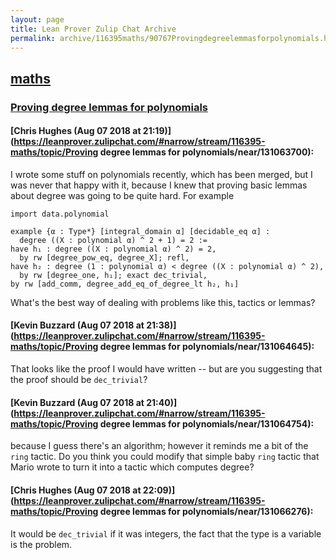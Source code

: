 ```yaml
---
layout: page
title: Lean Prover Zulip Chat Archive 
permalink: archive/116395maths/90767Provingdegreelemmasforpolynomials.html
---
```


## [maths](index.html)
### [Proving degree lemmas for polynomials](90767Provingdegreelemmasforpolynomials.html)

#### [Chris Hughes (Aug 07 2018 at 21:19)](https://leanprover.zulipchat.com/#narrow/stream/116395-maths/topic/Proving degree lemmas for polynomials/near/131063700):
I wrote some stuff on polynomials recently, which has been merged, but I was never that happy with it, because I knew that proving basic lemmas about degree was going to be quite hard. For example
```lean
import data.polynomial

example {α : Type*} [integral_domain α] [decidable_eq α] :
  degree ((X : polynomial α) ^ 2 + 1) = 2 :=
have h₁ : degree ((X : polynomial α) ^ 2) = 2, 
  by rw [degree_pow_eq, degree_X]; refl,
have h₂ : degree (1 : polynomial α) < degree ((X : polynomial α) ^ 2),
  by rw [degree_one, h₁]; exact dec_trivial,
by rw [add_comm, degree_add_eq_of_degree_lt h₂, h₁]
```
What's the best way of dealing with problems like this, tactics or lemmas?

#### [Kevin Buzzard (Aug 07 2018 at 21:38)](https://leanprover.zulipchat.com/#narrow/stream/116395-maths/topic/Proving degree lemmas for polynomials/near/131064645):
That looks like the proof I would have written -- but are you suggesting that the proof should be `dec_trivial`?

#### [Kevin Buzzard (Aug 07 2018 at 21:40)](https://leanprover.zulipchat.com/#narrow/stream/116395-maths/topic/Proving degree lemmas for polynomials/near/131064754):
because I guess there's an algorithm; however it reminds me a bit of the `ring` tactic. Do you think you could modify that simple baby `ring` tactic that Mario wrote to turn it into a tactic which computes degree?

#### [Chris Hughes (Aug 07 2018 at 22:09)](https://leanprover.zulipchat.com/#narrow/stream/116395-maths/topic/Proving degree lemmas for polynomials/near/131066276):
It would be `dec_trivial` if it was integers, the fact that the type is a variable is the problem.


